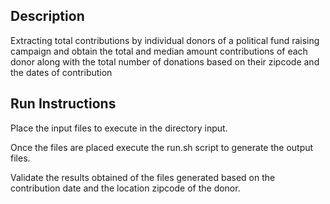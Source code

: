## Description

Extracting total contributions by individual donors of a political fund raising campaign and obtain the total and median amount contributions of each donor along with the total number of donations based on their zipcode and the dates of contribution

## Run Instructions

Place the input files to execute in the directory input.

Once the files are placed execute the run.sh script to generate the output files.

Validate the results obtained of the files generated based on the contribution date and the location zipcode of the donor.
